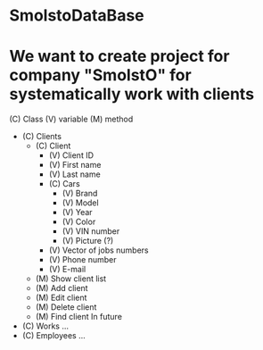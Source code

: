 SmolstoDataBase
===============
We want to create project for company "SmolstO" for systematically work with clients
===============
(C) Class
(V) variable
(M) method

* (C) Clients
  * (C) Client
    * (V) Client ID
    * (V) First name
    * (V) Last name
    * (C) Cars
      * (V) Brand
      * (V) Model
      * (V) Year
      * (V) Color
      * (V) VIN number
      * (V) Picture (?)
    * (V) Vector of jobs numbers
    * (V) Phone number
    * (V) E-mail
  * (M) Show client list
  * (M) Add client
  * (M) Edit client
  * (M) Delete client
  * (M) Find client
In future
* (C) Works
  ...
* (C) Employees
  ...
